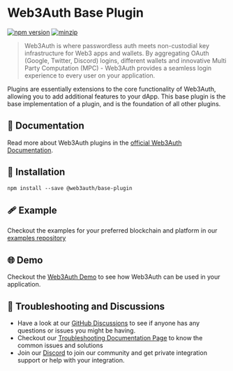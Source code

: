 # Web3Auth Base Plugin

[![npm version](https://img.shields.io/npm/v/@web3auth/base-plugin?label=%22%22)](https://www.npmjs.com/package/@web3auth/base-plugin/v/latest)
[![minzip](https://img.shields.io/bundlephobia/minzip/@web3auth/base-plugin?label=%22%22)](https://bundlephobia.com/result?p=@web3auth/base-plugin@latest)

> Web3Auth is where passwordless auth meets non-custodial key infrastructure for Web3 apps and wallets. By aggregating OAuth (Google, Twitter, Discord) logins, different wallets and innovative Multi Party Computation (MPC) - Web3Auth provides a seamless login experience to every user on your application.

Plugins are essentially extensions to the core functionality of Web3Auth, allowing you to add additional features to your dApp. This base plugin is the base implementation of a plugin, and is the foundation of all other plugins.

## 📖 Documentation

Read more about Web3Auth plugins in the [official Web3Auth Documentation](https://web3auth.io/docs/sdk/web/plugins/).

## 🔗 Installation

```shell
npm install --save @web3auth/base-plugin
```

## 🩹 Example

Checkout the examples for your preferred blockchain and platform in our [examples repository](https://github.com/Web3Auth/examples/)

## 🌐 Demo

Checkout the [Web3Auth Demo](https://demo-app.web3auth.io/) to see how Web3Auth can be used in your application.

## 💬 Troubleshooting and Discussions

- Have a look at our [GitHub Discussions](https://github.com/Web3Auth/Web3Auth/discussions?discussions_q=sort%3Atop) to see if anyone has any questions or issues you might be having.
- Checkout our [Troubleshooting Documentation Page](https://web3auth.io/docs/troubleshooting) to know the common issues and solutions
- Join our [Discord](https://discord.gg/web3auth) to join our community and get private integration support or help with your integration.
